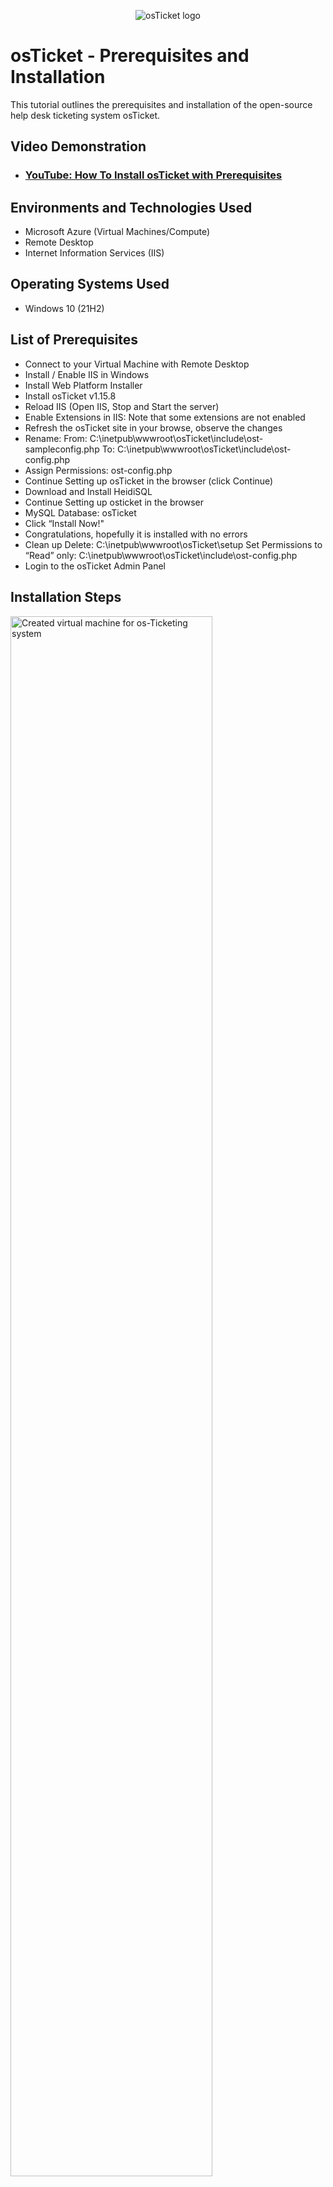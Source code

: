 <p align="center">
<img src="https://i.imgur.com/Clzj7Xs.png" alt="osTicket logo"/>
</p>

<h1>osTicket - Prerequisites and Installation</h1>
This tutorial outlines the prerequisites and installation of the open-source help desk ticketing system osTicket.<br />


<h2>Video Demonstration</h2>

- ### [YouTube: How To Install osTicket with Prerequisites](https://www.youtube.com)

<h2>Environments and Technologies Used</h2>

- Microsoft Azure (Virtual Machines/Compute)
- Remote Desktop
- Internet Information Services (IIS)

<h2>Operating Systems Used </h2>

- Windows 10</b> (21H2)

<h2>List of Prerequisites</h2>

- Connect to your Virtual Machine with Remote Desktop
- Install / Enable IIS in Windows
- Install Web Platform Installer
- Install osTicket v1.15.8
- Reload IIS (Open IIS, Stop and Start the server)
- Enable Extensions in IIS: Note that some extensions are not enabled
- Refresh the osTicket site in your browse, observe the changes
- Rename:
	From: C:\inetpub\wwwroot\osTicket\include\ost-sampleconfig.php
	To: C:\inetpub\wwwroot\osTicket\include\ost-config.php
- Assign Permissions: ost-config.php
- Continue Setting up osTicket in the browser (click Continue)
- Download and Install HeidiSQL
- Continue Setting up osticket in the browser
- MySQL Database: osTicket
- Click “Install Now!"
- Congratulations, hopefully it is installed with no errors
- Clean up
Delete: C:\inetpub\wwwroot\osTicket\setup
Set Permissions to “Read” only: C:\inetpub\wwwroot\osTicket\include\ost-config.php
- Login to the osTicket Admin Panel

<h2>Installation Steps</h2>

<p>
<img src="https://imgur.com/qGjslsX.jpg" height="80%" width="80%" alt="Created virtual machine for os-Ticketing system"/>
</p>
<p>
In Azure virtual machine was created for the os-Ticketing system.
</p>
<br />

<p>
<img src="https://imgur.com/pQs86Ab.jpg" height="80%" width="80%" alt="Connection to virtual machine through Remote Desktop App"/>
</p>
<p>
Connected to the virtual machine using the Remote Desktop App with the public IP address of the Azure virtual machine.
</p>
<br />

<p>
<img src="https://imgur.com/xSyXMhd.jpg" height="80%" width="80%" alt="Installed Internet Information Services"/>
</p>
<p>
Installed and enabled Internet Information Services within Windows 10.
</p>
<br />

<p>
<img src="https://imgur.com/m6EjwXL.jpg" height="80%" width="80%" alt="Installed Web Platform Installer and then opened app"/>
</p>
<p>
Installed Web Platform Installer and then opened app
</p>
<br />

<p>
<img src="https://imgur.com/eOo14Py.jpg*" height="80%" width="80%" alt="Installed MySQL and php files"/>
</p>
<p>
Installed my SQL and php files
</p>
<br />

<p>
<img src="https://imgur.com/CCvVIwF.jpg*" height="80%" width="80%" alt="Add screenshot description here"/>
</p>
<p>
Successful installation of the osTicket
</p>
<br />

<p>
<img src="https://imgur.com/QQCXKnq.jpg*" height="80%" width="80%" alt="Add screenshot description here"/>
</p>
<p>
Download and installation of HeidiSQL used to create a database
</p>
<br />

<p>
<img src="https://imgur.com/weOIIHl.jpg*" height="80%" width="80%" alt="Add screenshot description here"/>
</p>
<p>
Configured Supreme Administrator's role through the Administrative Panel
</p>
<br />

<p>
<img src="https://imgur.com/KSqgyWw.jpg*" height="80%" width="80%" alt="Add screenshot description here"/>
</p>
<p>
Configured System Administrators Dept through the Administrator's Panel
</p>
<br />

<p>
<img src="https://imgur.com/tt4Ib1m.jpg*" height="80%" width="80%" alt="Add screenshot description here"/>
</p>
<p>
Configured Level II Support Team through the Administrative Panel and added a member
</p>
<br />

<p>
<img src="https://imgur.com/93y4vtX.jpg*" height="80%" width="80%" alt="Add screenshot description here"/>
</p>
<p>
Created users through the Agents Panel, Karen and Ken
</p>
<br />

<p>
<img src="https://imgur.com/9Adu4TI.jpg*" height="80%" width="80%" alt="Add screenshot description here"/>
</p>
<p>
Created Agent through the Administrative Panel
</p>
<br />

<p>
<img src="https://imgur.com/uFTC2OW.jpg*" height="80%" width="80%" alt="Add screenshot description here"/>
</p>
<p>
Configured SLA's (Service Level Agreement) through the Administrative Panel. An SLA is a mutual agreement which will
dictate the level of severity of a technical issue and the expected time that the issue should be resolved
i. Sev-A (1 hour, 24/7), ii. Sev-B (4 hours, 24/7), iii. Sev-C (8 hours, Mon-Fri)
</p>
<br />

<p>
<img src="https://imgur.com/wHtUit9.jpg*" height="80%" width="80%" alt="Add screenshot description here"/>
</p>
<p>
Typical issues that are forwarded to the Helpdesk and managed through the Administrative Panel.
</p>
<br />

<p>
<img src="*" height="80%" width="80%" alt="Add screenshot description here"/>
</p>
<p>
Add description of screenshot here
</p>
<br />
